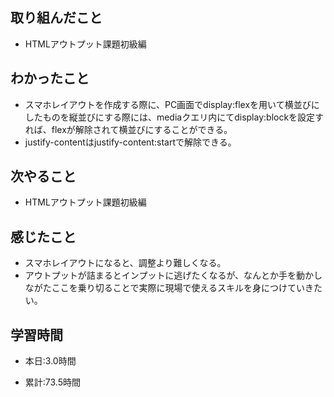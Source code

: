 ## 取り組んだこと
- HTMLアウトプット課題初級編

 
## わかったこと
- スマホレイアウトを作成する際に、PC画面でdisplay:flexを用いて横並びにしたものを縦並びにする際には、mediaクエリ内にてdisplay:blockを設定すれば、flexが解除されて横並びにすることができる。
- justify-contentはjustify-content:startで解除できる。

## 次やること
- HTMLアウトプット課題初級編
 

## 感じたこと
- スマホレイアウトになると、調整より難しくなる。
- アウトプットが詰まるとインプットに逃げたくなるが、なんとか手を動かしながたここを乗り切ることで実際に現場で使えるスキルを身につけていきたい。

## 学習時間
- 本日:3.0時間

- 累計:73.5時間
